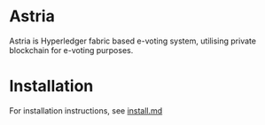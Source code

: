 # Astria
Astria is Hyperledger fabric based e-voting system, utilising private blockchain for e-voting purposes.

# Installation
For installation instructions, see [install.md][install]


[install]: <https://github.com/Arpit007/Astria/blob/master/install.md>